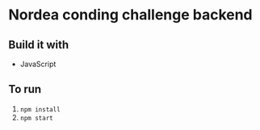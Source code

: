 # Nordea conding challenge backend
## Build it with
- JavaScript


## To run

1. `npm install`
2. `npm start`


